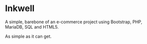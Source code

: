 # Inkwell
A simple, barebone of an e-commerce project using Bootstrap, PHP, MariaDB, SQL and HTML5.

As simple as it can get.

